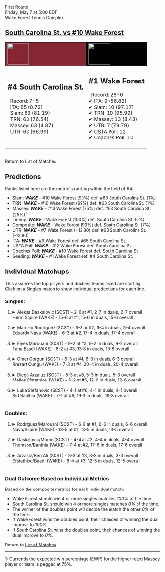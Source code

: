 First Round  
Friday, May 7 at 5:00 EDT  
Wake Forest Tennis Complex  
## [South Carolina St. vs #10 Wake Forest](https://www.ncaa.com/game/5833397)  

<table><tr style="background-color: #d9d9d9 !important"><td style="background-color: #862633 !important"><img src="https://www.ncaa.com/sites/default/files/images/logos/schools/s/south-carolina-st.70.png" width="70" height="70" /></td><td style="background-color: #010101 !important"><img src="https://www.ncaa.com/sites/default/files/images/logos/schools/w/wake-forest.70.png" width="70" height="70" /></td></tr><tr>
<td>  

<h2>#4 South Carolina St.</h2>  
&nbsp; Record: 7-5<br>  
&nbsp; ITA: 65 (0.72)<br>  
&nbsp; Slam: 63 (81.19)<br>  
&nbsp; TRN: 63 (76.54)<br>  
&nbsp; Massey: 63 (4.87)<br>  
&nbsp; UTR: 63 (66.99)<br>  
<br>  

</td>
<td>  

<h2>#1 Wake Forest</h2>  
&nbsp; Record: 28-6<br>  
&#10004; ITA: 9 (56.82)<br>  
&#10004; Slam: 10 (97.17)<br>  
&#10004; TRN: 10 (95.99)<br>  
&#10004; Massey: 13 (8.43)<br>  
&#10004; UTR: 7 (79.79)<br>  
&#10004; USTA Poll: 12<br>  
&#10004; Coaches Poll: 10<br>  
<br>  

</td>
</tr></table>  


<br>Return to [List of Matches](../index.md)  

## Predictions  

Ranks listed here are the metric's ranking within the field of 64:  
- Slam: ***WAKE*** - #10 Wake Forest (99%) def. #63 South Carolina St. (1%)  
- TRN: ***WAKE*** - #10 Wake Forest (99%) def. #63 South Carolina St. (1%)  
- Massey: ***WAKE*** - #13 Wake Forest (75%) def. #63 South Carolina St. (25%)<sup>[1](#footnote1)</sup>  
- Lineup: ***WAKE*** - Wake Forest (100%) def. South Carolina St. (0%)  
- Composite: ***WAKE*** - Wake Forest (93%) def. South Carolina St. (7%)  
- UTR: ***WAKE*** - #7 Wake Forest (+12.80) def. #63 South Carolina St. (-12.80)  
- ITA: ***WAKE*** - #9 Wake Forest def. #65 South Carolina St.  
- USTA Poll: ***WAKE*** - #12 Wake Forest def. South Carolina St.  
- Coaches Poll: ***WAKE*** - #10 Wake Forest def. South Carolina St.  
- Seeding: ***WAKE*** - #1 Wake Forest def. #4 South Carolina St.  

## Individual Matchups  
This assumes the top players and doubles teams listed are starting.  
Click on a Singles match to show individual predections for each line.  

### Singles:  

<ol>
<li><details>
<summary markdown="span">Aleksa Daskalovic (SCST) - 2-6 at #1, 2-7 in duals, 2-7 overall<br>Henri Squire (WAKE) - 15-6 at #1, 15-6 in duals, 15-6 overall</summary>
<h4>Predictions</h4><ul>
<li>Slam: <b><i>WAKE</i></b> - Squire (100%) def. Daskalovic (0%)</li>  
<li>TRN: <b><i>WAKE</i></b> - Squire (100%) def. Daskalovic (0%)</li>  
<li>Massey: <b><i>WAKE</i></b> - Squire (75%) def. Daskalovic (25%)<sup><a href="#footnote1">1</a></sup></li>  
<li>UTR: <b><i>WAKE</i></b> - Squire (99%) def. Daskalovic (1%)</li>  
<li>Composite: <b><i>WAKE</i></b> - Squire (93%) def. Daskalovic (7%)</li>  
<li>ITA: <b><i>WAKE</i></b> - Squire (38.10) def. Daskalovic (0.00)</li>  
</ul>
</details>&nbsp;</li>
<li><details>
<summary markdown="span">Marcelo Rodriguez (SCST) - 5-3 at #2, 5-4 in duals, 5-4 overall<br>Eduardo Nava (WAKE) - 6-3 at #2, 17-4 in duals, 17-4 overall</summary>
<h4>Predictions</h4><ul>
<li>Slam: <b><i>WAKE</i></b> - Nava (99%) def. Rodriguez (1%)</li>  
<li>TRN: <b><i>WAKE</i></b> - Nava (99%) def. Rodriguez (1%)</li>  
<li>Massey: <b><i>WAKE</i></b> - Nava (75%) def. Rodriguez (25%)<sup><a href="#footnote1">1</a></sup></li>  
<li>UTR: <b><i>WAKE</i></b> - Nava (97%) def. Rodriguez (3%)</li>  
<li>Composite: <b><i>WAKE</i></b> - Nava (92%) def. Rodriguez (8%)</li>  
<li>ITA: <b><i>WAKE</i></b> - Nava (19.97) def. Rodriguez (0.00)</li>  
</ul>
</details>&nbsp;</li>
<li><details>
<summary markdown="span">Elyes Marouani (SCST) - 9-2 at #3, 9-2 in duals, 9-2 overall<br>Taha Baadi (WAKE) - 6-2 at #3, 13-8 in duals, 13-8 overall</summary>
<h4>Predictions</h4><ul>
<li>Slam: <b><i>WAKE</i></b> - Baadi (100%) def. Marouani (0%)</li>  
<li>TRN: <b><i>WAKE</i></b> - Baadi (100%) def. Marouani (0%)</li>  
<li>Massey: <b><i>WAKE</i></b> - Baadi (75%) def. Marouani (25%)<sup><a href="#footnote1">1</a></sup></li>  
<li>UTR: <b><i>WAKE</i></b> - Baadi (99%) def. Marouani (1%)</li>  
<li>Composite: <b><i>WAKE</i></b> - Baadi (93%) def. Marouani (7%)</li>  
<li>ITA: <b><i>WAKE</i></b> - Baadi (6.71) def. Marouani (1.53)</li>  
</ul>
</details>&nbsp;</li>
<li><details>
<summary markdown="span">Omer Gorgun (SCST) - 6-3 at #4, 6-3 in duals, 6-3 overall<br>Rrezart Cungu (WAKE) - 7-3 at #4, 20-4 in duals, 20-4 overall</summary>
<h4>Predictions</h4><ul>
<li>Slam: <b><i>WAKE</i></b> - Cungu (99%) def. Gorgun (1%)</li>  
<li>TRN: <b><i>WAKE</i></b> - Cungu (99%) def. Gorgun (1%)</li>  
<li>Massey: <b><i>WAKE</i></b> - Cungu (75%) def. Gorgun (25%)<sup><a href="#footnote1">1</a></sup></li>  
<li>UTR: <b><i>WAKE</i></b> - Cungu (98%) def. Gorgun (2%)</li>  
<li>Composite: <b><i>WAKE</i></b> - Cungu (93%) def. Gorgun (7%)</li>  
<li>ITA: <b><i>WAKE</i></b> - Cungu (3.35) def. Gorgun (0.00)</li>  
</ul>
</details>&nbsp;</li>
<li><details>
<summary markdown="span">Diego Arzaluz (SCST) - 5-3 at #5, 5-3 in duals, 5-3 overall<br>Melios Efstathiou (WAKE) - 6-2 at #5, 12-6 in duals, 12-6 overall</summary>
<h4>Predictions</h4><ul>
<li>Slam: <b><i>WAKE</i></b> - Efstathiou (100%) def. Arzaluz (0%)</li>  
<li>TRN: <b><i>WAKE</i></b> - Efstathiou (100%) def. Arzaluz (0%)</li>  
<li>Massey: <b><i>WAKE</i></b> - Efstathiou (75%) def. Arzaluz (25%)<sup><a href="#footnote1">1</a></sup></li>  
<li>UTR: <b><i>WAKE</i></b> - Efstathiou (99%) def. Arzaluz (1%)</li>  
<li>Composite: <b><i>WAKE</i></b> - Efstathiou (93%) def. Arzaluz (7%)</li>  
<li>ITA: <b><i>WAKE</i></b> - Efstathiou (2.09) def. Arzaluz (0.00)</li>  
</ul>
</details>&nbsp;</li>
<li><details>
<summary markdown="span">Luka Stefanovic (SCST) - 4-1 at #6, 4-1 in duals, 4-1 overall<br>Sid Banthia (WAKE) - 7-1 at #6, 19-3 in duals, 19-3 overall</summary>
<h4>Predictions</h4><ul>
<li>Slam: <b><i>WAKE</i></b> - Banthia (100%) def. Stefanovic (0%)</li>  
<li>TRN: <b><i>WAKE</i></b> - Banthia (100%) def. Stefanovic (0%)</li>  
<li>Massey: <b><i>WAKE</i></b> - Banthia (75%) def. Stefanovic (25%)<sup><a href="#footnote1">1</a></sup></li>  
<li>UTR: <b><i>WAKE</i></b> - Banthia (99%) def. Stefanovic (1%)</li>  
<li>Composite: <b><i>WAKE</i></b> - Banthia (93%) def. Stefanovic (7%)</li>  
<li>ITA: <b><i>WAKE</i></b> - Banthia (2.98) def. Stefanovic (0.00)</li>  
</ul>
</details>&nbsp;</li>
</ol>

### Doubles:  

<ol>
<li><details>
<summary markdown="span">Rodriguez/Marouani (SCST) - 6-6 at #1, 6-6 in duals, 6-6 overall<br>Nava/Squire (WAKE) - 13-5 at #1, 13-5 in duals, 13-5 overall</summary>
<br>Sorry, we don't have any metrics for this match
</details>&nbsp;</li>
<li><details>
<summary markdown="span">Daskalovic/Momo (SCST) - 4-4 at #2, 4-4 in duals, 4-4 overall<br>Thomson/Banthia (WAKE) - 7-4 at #2, 17-6 in duals, 17-6 overall</summary>
<br>Sorry, we don't have any metrics for this match
</details>&nbsp;</li>
<li><details>
<summary markdown="span">Arzaluz/Ben Ali (SCST) - 3-3 at #3, 3-3 in duals, 3-3 overall<br>Efstathiou/Baadi (WAKE) - 8-4 at #3, 12-5 in duals, 12-5 overall</summary>
<br>Sorry, we don't have any metrics for this match
</details>&nbsp;</li>
</ol>

### Dual Outcome Based on Individual Metrics  
  
Based on the composite metrics for each individual match:  
- Wake Forest should win 4 or more singles matches _100%_ of the time.  
- South Carolina St. should win 4 or more singles matches _0%_ of the time.  
- The winner of the doubles point will decide the match the other _0%_ of the time.  
- If Wake Forest wins the doubles point, their chances of winning the dual improve to _100%_.  
- If South Carolina St. wins the doubles point, their chances of winning the dual improve to _0%_.  
  
Return to [List of Matches](../index.md)  
  
------
<a name="footnote1">1</a>: Currently the expected win percentage (EWP) for the higher rated Massey player or team is pegged at 75%.
